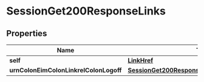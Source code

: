 

# SessionGet200ResponseLinks


## Properties

| Name | Type | Description | Notes |
|------------ | ------------- | ------------- | -------------|
|**self** | [**LinkHref**](LinkHref.md) |  |  [optional] |
|**urnColonEimColonLinkrelColonLogoff** | [**SessionGet200ResponseLinksUrnEimLinkrelLogoff**](SessionGet200ResponseLinksUrnEimLinkrelLogoff.md) |  |  [optional] |




